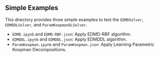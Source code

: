
## Simple Examples

This directory provides three simple examples to test the `EDMDSolver`, 
`EDMDDLSolver`, and `ParamKoopmanDLSolver`.

- `EDMD.ipynb` and `EDMD-RBF.json`: Apply EDMD-RBF algorithm.
- `EDMDDL.ipynb` and `EDMDDL.json`: Apply EDMDDL algorithm.
- `ParamKoopman.ipynb` and `ParamKoopman.json`: Apply Learning Parametric Koopman Decompositions.

